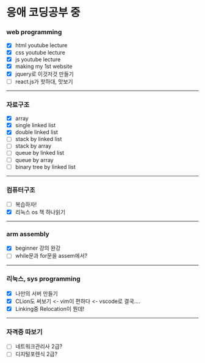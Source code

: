 <!---
kau-newbie/kau-newbie is a ✨ special ✨ repository because its `README.md` (this file) appears on your GitHub profile.
You can click the Preview link to take a look at your changes.
--->
# 응애 코딩공부 중

### web programming
- [x] html youtube lecture
- [x] css youtube lecture
- [x] js youtube lecture
- [x] making my 1st website
- [x] jquery로 이것저것 만들기
- [ ] react.js가 핫하대, 맛보기
___
### 자료구조
- [x] array
- [x] single linked list 
- [x] double linked list
- [ ] stack by linked list
- [ ] stack by array
- [ ] queue by linked list
- [ ] queue by array
- [ ] binary tree by linked list
___
### 컴퓨터구조
- [ ] 복습하자!
- [x] 리눅스 os 책 하나읽기
___
### arm assembly
- [x] beginner 강의 완강
- [ ] while문과 for문을 assem에서?
___
### 리눅스, sys programming
- [x] 나만의 서버 만들기
- [x] CLion도 써보기 <- vim이 편하다 <- vscode로 결국....
- [x] Linking중 Relocation이 뭔데!

___
### 자격증 따보기
- [ ] 네트워크관리사 2급?
- [ ] 디지털포렌식 2급?

